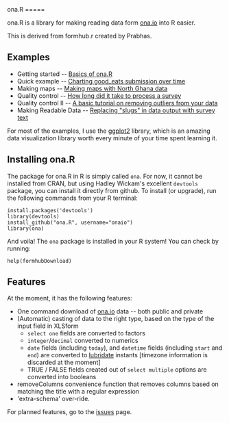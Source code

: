 <link href="http://kevinburke.bitbucket.org/markdowncss/markdown.css" rel="stylesheet"></link>
ona.R
=====

ona.R is a library for making reading data form [ona.io](https://ona.io) into R easier.

This is derived from formhub.r created by Prabhas.

Examples
--------

 * Getting started -- [Basics of ona.R](https://onaio.github.com/ona.R/demo/Basics_of_formhub.R.html)
 * Quick example -- [Charting good_eats submission over time](https://onaio.github.com/ona.R/demo/Good_Eats_Example.html)
 * Making maps -- [Making maps with North Ghana data](https://onaio.github.com/ona.R/demo/Water_Points_Example.html)
 * Quality control -- [How long did it take to process a survey](https://onaio.github.com/ona.R/demo/How_Long_Example.html)
 * Quality control II -- [A basic tutorial on removing outliers from your data](https://onaio.github.com/ona.R/demo/RemoveOutliers.html)
 * Making Readable Data -- [Replacing "slugs" in data output with survey text](https://onaio.github.com/ona.R/demo/ReadableData.html)

For most of the examples, I use the [ggplot2](http://ggplot2.org) library, which is an amazing data visualization library worth every minute of your time spent learning it.

Installing ona.R
--------------------
The package for ona.R in R is simply called `ona`. For now, it cannot be installed from CRAN, but using Hadley Wickam's excellent `devtools` package, you can install it directly from github. To install (or upgrade), run the following commands from your R terminal:

    install.packages('devtools') 
    library(devtools)
    install_github("ona.R", username="onaio")
    library(ona)

And voila! The `ona` package is installed in your R system! You can check by running:

    help(formhubDownload)
 
Features
--------

At the moment, it has the following features:

 * One command download of [ona.io](https://ona.io/) data -- both public and private
 * (Automatic) casting of data to the right type, based on the type of the input field in XLSform
   * `select one` fields are converted to factors
   * `integer`/`decimal` converted to numerics
   * `date` fields (including `today`), and `datetime` fields (including `start` and `end`) are converted to [lubridate](http://cran.r-project.org/package=lubridate) instants [timezone information is discarded at the moment]
   * TRUE / FALSE fields created out of `select multiple` options are converted into booleans
 * removeColumns convenience function that removes columns based on matching the title with a regular expression
 * 'extra-schema' over-ride. 

For planned features, go to the [issues](https://onaio.github.comona.R/issues) page.


